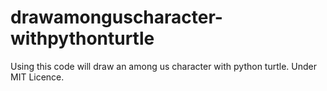 # drawamonguscharacter-withpythonturtle
Using this code will draw an among us character with python turtle. Under MIT Licence.
